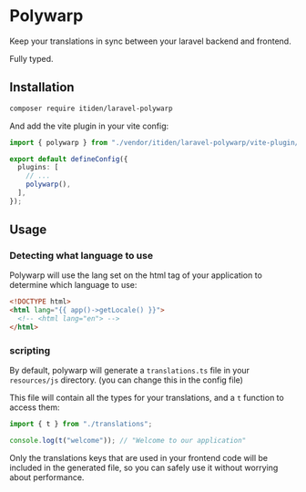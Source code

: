 # Polywarp

Keep your translations in sync between your laravel backend and frontend.

Fully typed.

## Installation

```sh
composer require itiden/laravel-polywarp
```

And add the vite plugin in your vite config:

```ts
import { polywarp } from "./vendor/itiden/laravel-polywarp/vite-plugin/vite-plugin-polywarp";

export default defineConfig({
  plugins: [
    // ...
    polywarp(),
  ],
});
```

## Usage

### Detecting what language to use

Polywarp will use the lang set on the html tag of your application to determine which language to use:

```html
<!DOCTYPE html>
<html lang="{{ app()->getLocale() }}">
  <!-- <html lang="en"> -->
</html>
```

### scripting

By default, polywarp will generate a `translations.ts` file in your `resources/js` directory. (you can change this in the config file)

This file will contain all the types for your translations, and a `t` function to access them:

```ts
import { t } from "./translations";

console.log(t("welcome")); // "Welcome to our application"
```

Only the translations keys that are used in your frontend code will be included in the generated file, so you can safely use it without worrying about performance.

